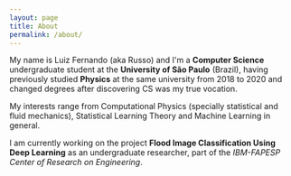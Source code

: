```yaml
---
layout: page
title: About
permalink: /about/
---
```


My name is Luiz Fernando (aka Russo) and I'm a **Computer Science** undergraduate student at the **University of São Paulo** (Brazil), having previously studied **Physics** at the same university from 2018 to 2020 and changed degrees after discovering CS was my true vocation.

My interests range from Computational Physics (specially statistical and fluid mechanics), Statistical Learning Theory and Machine Learning in general.

I am currently working on the project **Flood Image Classification Using Deep Learning** as an undergraduate researcher, part of the *IBM-FAPESP Center of Research on Engineering*.